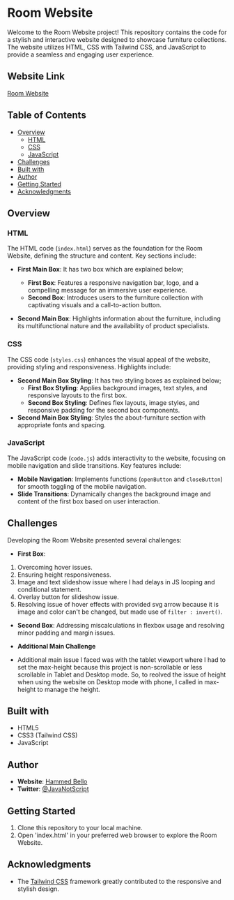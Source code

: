 # Room Website

Welcome to the Room Website project! This repository contains the code for a stylish and interactive website designed to showcase furniture collections. The website utilizes HTML, CSS with Tailwind CSS, and JavaScript to provide a seamless and engaging user experience.

## Website Link

[Room Website](https://roooom.netlify.app/)

## Table of Contents

- [Overview](#overview)
  - [HTML](#html)
  - [CSS](#css)
  - [JavaScript](#javascript)
- [Challenges](#challenges)
- [Built with](#built-with)
- [Author](#author)
- [Getting Started](#getting-started)
- [Acknowledgments](#acknowledgments)

## Overview

### HTML

The HTML code (`index.html`) serves as the foundation for the Room Website, defining the structure and content. Key sections include:

- **First Main Box**: It has two box which are explained below;

  - **First Box**: Features a responsive navigation bar, logo, and a compelling message for an immersive user experience.
  - **Second Box**: Introduces users to the furniture collection with captivating visuals and a call-to-action button.

- **Second Main Box**: Highlights information about the furniture, including its multifunctional nature and the availability of product specialists.

### CSS

The CSS code (`styles.css`) enhances the visual appeal of the website, providing styling and responsiveness. Highlights include:

- **Second Main Box Styling**: It has two styling boxes as explained below;
  - **First Box Styling**: Applies background images, text styles, and responsive layouts to the first box.
  - **Second Box Styling**: Defines flex layouts, image styles, and responsive padding for the second box components.
- **Second Main Box Styling**: Styles the about-furniture section with appropriate fonts and spacing.

### JavaScript

The JavaScript code (`code.js`) adds interactivity to the website, focusing on mobile navigation and slide transitions. Key features include:

- **Mobile Navigation**: Implements functions (`openButton` and `closeButton`) for smooth toggling of the mobile navigation.
- **Slide Transitions**: Dynamically changes the background image and content of the first box based on user interaction.

## Challenges

Developing the Room Website presented several challenges:

- **First Box**:

1. Overcoming hover issues.
2. Ensuring height responsiveness.
3. Image and text slideshow issue where I had delays in JS looping and conditional statement.
4. Overlay button for slideshow issue.
5. Resolving issue of hover effects with provided svg arrow because it is image and color can't be changed, but made use of `filter : invert()`.

- **Second Box**: Addressing miscalculations in flexbox usage and resolving minor padding and margin issues.

- **Additional Main Challenge**
- Additional main issue I faced was with the tablet viewport where I had to set the max-height because this project is non-scrollable or less scrollable in Tablet and Desktop mode.
  So, to reolved the issue of height when using the website on Desktop mode with phone, I called in max-height to manage the height.

## Built with

- HTML5
- CSS3 (Tailwind CSS)
- JavaScript

## Author

- **Website**: [Hammed Bello](http://hammedbello.netlify.app/)
- **Twitter**: [@JavaNotScript](https://twitter.com/JavaNotScript)

## Getting Started

1. Clone this repository to your local machine.
2. Open 'index.html' in your preferred web browser to explore the Room Website.

## Acknowledgments

- The [Tailwind CSS](https://tailwindcss.com/) framework greatly contributed to the responsive and stylish design.

